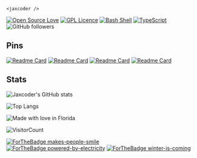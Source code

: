 ` <jaxcoder /> `


[![Open Source Love](https://badges.frapsoft.com/os/v1/open-source.svg?v=103)](https://github.com/ellerbrock/open-source-badges/)
[![GPL Licence](https://badges.frapsoft.com/os/gpl/gpl.png?v=103)](https://opensource.org/licenses/gpl-license.php)
[![Bash Shell](https://badges.frapsoft.com/bash/v1/bash.png?v=103)](https://github.com/ellerbrock/open-source-badges/)
[![TypeScript](https://badges.frapsoft.com/typescript/code/typescript.png?v=101)](https://github.com/ellerbrock/typescript-badges/)
![GitHub followers](https://img.shields.io/github/followers/codenamejason?style=social)

## Pins
[![Readme Card](https://github-readme-stats.vercel.app/api/pin/?username=codenamejason&repo=allo-contract-sandbox)](https://github.com/codenamejason/allo-contract-sandbox)
[![Readme Card](https://github-readme-stats.vercel.app/api/pin/?username=codenamejason&repo=jaxcoder-xyz)](https://github.com/codenamejason/jaxcoder-xyz)
[![Readme Card](https://github-readme-stats.vercel.app/api/pin/?username=codenamejason&repo=Dinosours-web)](https://github.com/codenamejason/Dinosours-web)
[![Readme Card](https://github-readme-stats.vercel.app/api/pin/?username=codenamejason&repo=cross-chain-poc)](https://github.com/codenamejason/cross-chain-poc)

## Stats
![Jaxcoder's GitHub stats](https://github-readme-stats.vercel.app/api?username=codenamejason&show_icons=true&theme=tokyonight)

![Top Langs](https://github-readme-stats.vercel.app/api/top-langs/?username=codenamejason&layout=compact)


![Made with love in Florida](https://madewithlove.now.sh/us?colorA=%23351fdb)


![VisitorCount](https://profile-counter.glitch.me/codenamejason/count.svg)


[![ForTheBadge makes-people-smile](http://ForTheBadge.com/images/badges/makes-people-smile.svg)](http://ForTheBadge.com)
[![ForTheBadge powered-by-electricity](http://ForTheBadge.com/images/badges/powered-by-electricity.svg)](http://ForTheBadge.com)
[![ForTheBadge winter-is-coming](http://ForTheBadge.com/images/badges/winter-is-coming.svg)](http://ForTheBadge.com)
